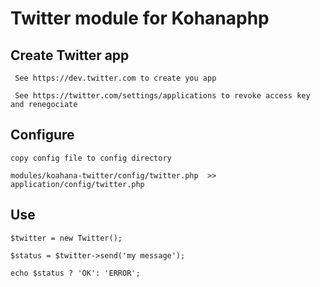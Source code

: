# Twitter module for Kohanaphp

## Create Twitter app

     See https://dev.twitter.com to create you app 
    
     See https://twitter.com/settings/applications to revoke access key and renegociate

## Configure

    copy config file to config directory
    
    modules/koahana-twitter/config/twitter.php  >> application/config/twitter.php


## Use
    
    $twitter = new Twitter();
    
    $status = $twitter->send('my message');
    
    echo $status ? 'OK': 'ERROR';
    
    